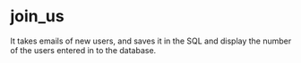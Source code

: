 # join_us
It takes emails of new users, and saves it in the SQL and display the number of the users entered in to the database. 
